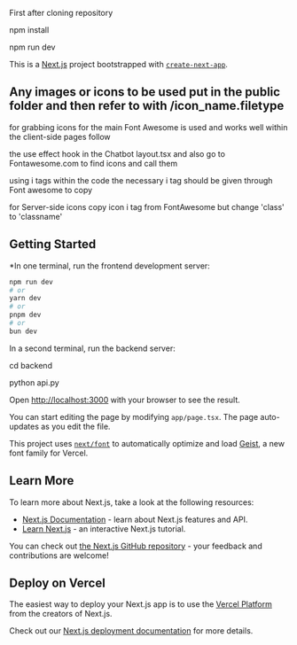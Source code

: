 First after cloning repository 

npm install

npm run dev

This is a [Next.js](https://nextjs.org) project bootstrapped with [`create-next-app`](https://nextjs.org/docs/app/api-reference/cli/create-next-app).

## Any images or icons to be used put in the public folder and then refer to with /icon_name.filetype
for grabbing icons for the main Font Awesome is used and works well within the client-side pages follow

the use effect hook in the Chatbot layout.tsx and also go to Fontawesome.com to find icons and call them

using i tags within the code the necessary i tag should be given through Font awesome to copy

for Server-side icons copy icon i tag from FontAwesome but change 'class' to 'classname' 




## Getting Started

*In one terminal, run the frontend development server:

```bash
npm run dev
# or
yarn dev
# or
pnpm dev
# or
bun dev
```
In a second terminal, run the backend server:

cd backend

python api.py

Open [http://localhost:3000](http://localhost:3000) with your browser to see the result.

You can start editing the page by modifying `app/page.tsx`. The page auto-updates as you edit the file.

This project uses [`next/font`](https://nextjs.org/docs/app/building-your-application/optimizing/fonts) to automatically optimize and load [Geist](https://vercel.com/font), a new font family for Vercel.

## Learn More

To learn more about Next.js, take a look at the following resources:

- [Next.js Documentation](https://nextjs.org/docs) - learn about Next.js features and API.
- [Learn Next.js](https://nextjs.org/learn) - an interactive Next.js tutorial.

You can check out [the Next.js GitHub repository](https://github.com/vercel/next.js) - your feedback and contributions are welcome!

## Deploy on Vercel

The easiest way to deploy your Next.js app is to use the [Vercel Platform](https://vercel.com/new?utm_medium=default-template&filter=next.js&utm_source=create-next-app&utm_campaign=create-next-app-readme) from the creators of Next.js.

Check out our [Next.js deployment documentation](https://nextjs.org/docs/app/building-your-application/deploying) for more details.
